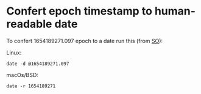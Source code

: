 # Confert epoch timestamp to human-readable date

To confert 1654189271.097 epoch to a date run this (from [SO](https://unix.stackexchange.com/questions/2987/how-do-i-convert-an-epoch-timestamp-to-a-human-readable-format-on-the-cli)):

Linux:
```
date -d @1654189271.097
```

macOs/BSD:
```
date -r 1654189271
```
